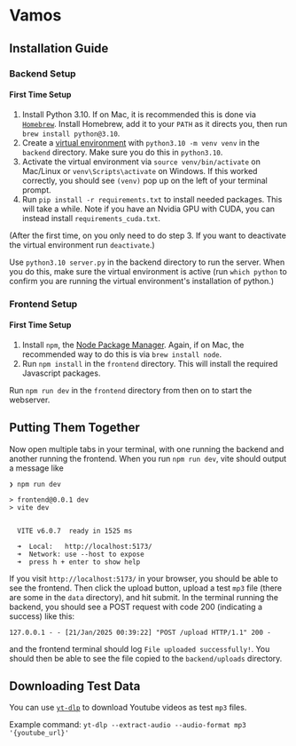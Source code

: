 # Vamos

## Installation Guide

### Backend Setup

#### First Time Setup

1. Install Python 3.10.
    If on Mac, it is recommended this is done via [`Homebrew`](https://brew.sh/).
    Install Homebrew, add it to your `PATH` as it directs you, then run `brew install python@3.10`.
2. Create a [virtual environment](https://realpython.com/python-virtual-environments-a-primer/) with `python3.10 -m venv venv` in the `backend` directory.
   Make sure you do this in `python3.10`.
3. Activate the virtual environment via `source venv/bin/activate` on Mac/Linux or `venv\Scripts\activate` on Windows.
   If this worked correctly, you should see `(venv)` pop up on the left of your terminal prompt.
4. Run `pip install -r requirements.txt` to install needed packages. This will take a while.
   Note if you have an Nvidia GPU with CUDA, you can instead install `requirements_cuda.txt`.
<!-- 5. After you're done, deactivate the virtual environment with `deactivate`. -->

(After the first time, on you only need to do step 3. If you want to deactivate the virtual environment run `deactivate`.)

Use `python3.10 server.py` in the backend directory to run the server.
When you do this, make sure the virtual environment is active (run `which python` to confirm you are running the virtual environment's installation of python.)

### Frontend Setup

#### First Time Setup

1. Install `npm`, the [Node Package Manager](https://www.npmjs.com/).
   Again, if on Mac, the recommended way to do this is via `brew install node`.
2. Run `npm install` in the `frontend` directory.
   This will install the required Javascript packages.

Run `npm run dev` in the `frontend` directory from then on to start the webserver.

## Putting Them Together

Now open multiple tabs in your terminal, with one running the backend and another running the frontend.
When you run `npm run dev`, vite should output a message like
```
❯ npm run dev

> frontend@0.0.1 dev
> vite dev


  VITE v6.0.7  ready in 1525 ms

  ➜  Local:   http://localhost:5173/
  ➜  Network: use --host to expose
  ➜  press h + enter to show help
```
If you visit `http://localhost:5173/` in your browser, you should be able to see the frontend.
Then click the upload button, upload a test `mp3` file (there are some in the `data` directory), and hit submit.
In the terminal running the backend, you should see a POST request with code 200 (indicating a success) like this:
```
127.0.0.1 - - [21/Jan/2025 00:39:22] "POST /upload HTTP/1.1" 200 -
```
and the frontend terminal should log `File uploaded successfully!`.
You should then be able to see the file copied to the `backend/uploads` directory.

## Downloading Test Data

You can use [`yt-dlp`](https://github.com/yt-dlp/yt-dlp?tab=readme-ov-file#installation) to download Youtube videos as test `mp3` files.

Example command:
`yt-dlp --extract-audio --audio-format mp3 '{youtube_url}'`

